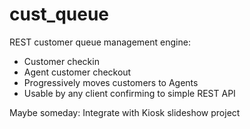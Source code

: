 # cust_queue
REST customer queue management engine:

* Customer checkin
* Agent customer checkout
* Progressively moves customers to Agents
* Usable by any client confirming to simple REST API

Maybe someday:
Integrate with Kiosk slideshow project
